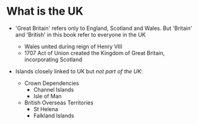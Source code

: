 # What is the UK

* 'Great Britain' refers only to England, Scotland and Wales. But 'Britain' and 'British' in this book refer to everyone in the UK
  * Wales united during reign of Henry VIII
  * 1707 Act of Union created the Kingdom of Great Britain, incorporating Scotland

* Islands closely linked to UK but _not part of the UK_:
  * Crown Dependencies
    * Channel Islands
    * Isle of Man
  * British Overseas Territories
    * St Helena
    * Falkland Islands